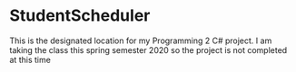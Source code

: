 # StudentScheduler
This is the designated location for my Programming 2 C# project. I am taking the class this spring semester 2020 so the project is not completed at this time

